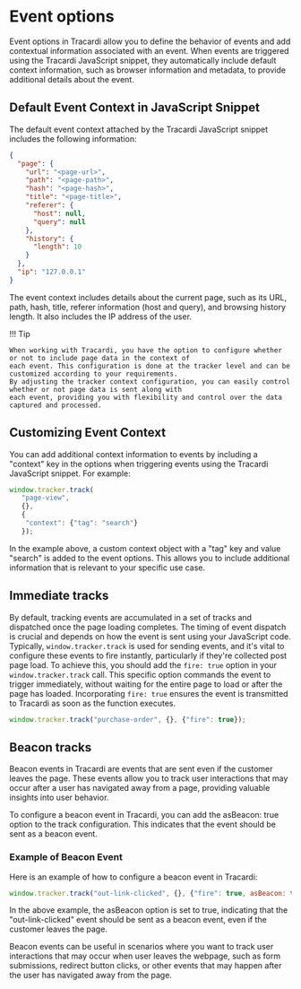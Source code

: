 # Event options

Event options in Tracardi allow you to define the behavior of events and add contextual information associated with an
event. When events are triggered using the Tracardi JavaScript snippet, they automatically include default context
information, such as browser information and metadata, to provide additional details about the event.

## Default Event Context in JavaScript Snippet

The default event context attached by the Tracardi JavaScript snippet includes the following information:

```json
{
  "page": {
    "url": "<page-url>",
    "path": "<page-path>",
    "hash": "<page-hash>",
    "title": "<page-title>",
    "referer": {
      "host": null,
      "query": null
    },
    "history": {
      "length": 10
    }
  },
  "ip": "127.0.0.1"
}
```

The event context includes details about the current page, such as its URL, path, hash, title, referer information (host
and query), and browsing history length. It also includes the IP address of the user.

!!! Tip

    When working with Tracardi, you have the option to configure whether or not to include page data in the context of 
    each event. This configuration is done at the tracker level and can be customized according to your requirements. 
    By adjusting the tracker context configuration, you can easily control whether or not page data is sent along with 
    each event, providing you with flexibility and control over the data captured and processed.

## Customizing Event Context

You can add additional context information to events by including a "context" key in the options when triggering events
using the Tracardi JavaScript snippet. For example:

```javascript title="Example" linenums="1" hl_lines="5"
window.tracker.track(
   "page-view",
   {},
   {
    "context": {"tag": "search"}
   });
```

In the example above, a custom context object with a "tag" key and value "search" is added to the event options. This
allows you to include additional information that is relevant to your specific use case.

## Immediate tracks

By default, tracking events are accumulated in a set of tracks and dispatched once the page loading completes. The
timing of event dispatch is crucial and depends on how the event is sent using your JavaScript code.
Typically, `window.tracker.track` is used for sending events, and it's vital to configure these events to fire
instantly, particularly if they're collected post page load. To achieve this, you should add the `fire: true`
option in your `window.tracker.track` call. This specific option commands the event to trigger immediately, without
waiting for the entire page to load or after the page has loaded. Incorporating `fire: true` ensures the event
is transmitted to Tracardi as soon as the function executes.

```javascript title="Example" linenums="1"
window.tracker.track("purchase-order", {}, {"fire": true});
```

## Beacon tracks

Beacon events in Tracardi are events that are sent even if the customer leaves the page. These events allow you to track
user interactions that may occur after a user has navigated away from a page, providing valuable insights into user
behavior.

To configure a beacon event in Tracardi, you can add the asBeacon: true option to the track configuration. This
indicates that the event should be sent as a beacon event.

### Example of Beacon Event

Here is an example of how to configure a beacon event in Tracardi:

```javascript title="Example" linenums="1"
window.tracker.track("out-link-clicked", {}, {"fire": true, asBeacon: true});
```

In the above example, the asBeacon option is set to true, indicating that the "out-link-clicked" event should be sent as
a beacon event, even if the customer leaves the page.

Beacon events can be useful in scenarios where you want to track user interactions that may occur when user leaves the
webpage, such as form submissions, redirect button clicks, or other events that may happen after the user has navigated away from
the page.

